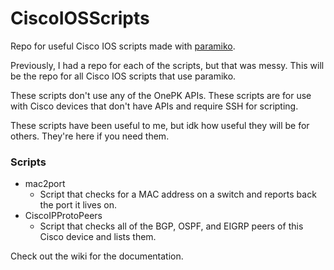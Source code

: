 # CiscoIOSScripts
Repo for useful Cisco IOS scripts made with <a href='https://github.com/paramiko/paramiko'>paramiko</a>.

Previously, I had a repo for each of the scripts, but that was messy. This will be the repo for all Cisco IOS scripts that use
paramiko.

These scripts don't use any of the OnePK APIs. These scripts are for use with Cisco devices that don't have APIs and require SSH for scripting.

These scripts have been useful to me, but idk how useful they will be for others. They're here if you need them.

### Scripts
* mac2port
  * Script that checks for a MAC address on a switch and reports back the port it lives on.
* CiscoIPProtoPeers
  * Script that checks all of the BGP, OSPF, and EIGRP peers of this Cisco device and lists them.

Check out the wiki for the documentation.
